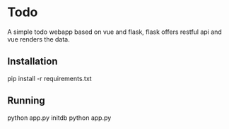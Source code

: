 # Todo
A simple todo webapp based on vue and flask, flask offers restful api and vue renders the data.

## Installation
pip install -r requirements.txt

## Running
python app.py initdb
python app.py

